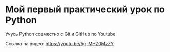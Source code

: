 # Мой первый практический урок по Python

Учусь Python совместно с Git и GitHub по Youtube

Ссылка на видео: https://youtu.be/5g-MHZ0MzZY